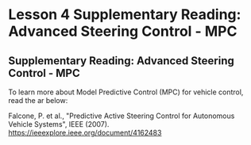 # Lesson 4 Supplementary Reading: Advanced Steering Control - MPC

## Supplementary Reading: Advanced Steering Control - MPC

To learn more about Model Predictive Control (MPC) for vehicle control, read the ar below:

Falcone, P. et al., "Predictive Active Steering Control for Autonomous Vehicle Systems", IEEE (2007). 
https://ieeexplore.ieee.org/document/4162483